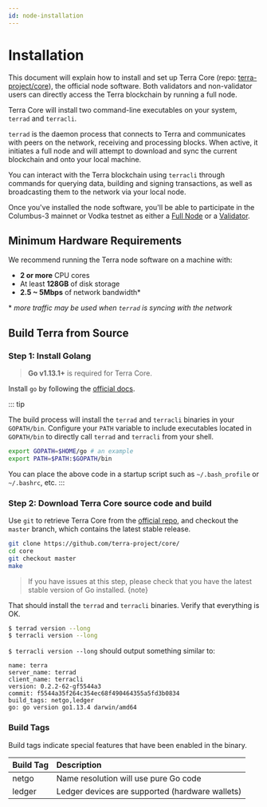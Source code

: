 ```yaml
---
id: node-installation
---
```


# Installation

This document will explain how to install and set up Terra Core (repo: [terra-project/core](https://github.com/terra-project/core/)), the official node software. Both validators and non-validator users can directly access the Terra blockchain by running a full node.

Terra Core will install two command-line executables on your system, `terrad` and `terracli`.

`terrad` is the daemon process that connects to Terra and communicates with peers on the network, receiving and processing blocks. When active, it initiates a full node and will attempt to download and sync the current blockchain and onto your local machine.

You can interact with the Terra blockchain using `terracli` through commands for querying data, building and signing transactions, as well as broadcasting them to the network via your local node.

Once you've installed the node software, you'll be able to participate in the Columbus-3 mainnet or Vodka testnet as either a [Full Node]() or a [Validator]().

## Minimum Hardware Requirements

We recommend running the Terra node software on a machine with:

- **2 or more** CPU cores
- At least **128GB** of disk storage
- **2.5 ~ 5Mbps** of network bandwidth\*

\* _more traffic may be used when `terrad` is syncing with the network_

## Build Terra from Source

### Step 1: Install Golang

> **Go v1.13.1+** is required for Terra Core.

Install `go` by following the [official docs](https://golang.org/doc/install).

::: tip

The build process will install the `terrad` and `terracli` binaries in your `GOPATH/bin`.
Configure your `PATH` variable to include executables located in `GOPATH/bin` to directly
call `terrad` and `terracli` from your shell.

```bash
export GOPATH=$HOME/go # an example
export PATH=$PATH:$GOPATH/bin
```

You can place the above code in a startup script such as `~/.bash_profile` or `~/.bashrc`, etc.
:::

### Step 2: Download Terra Core source code and build

Use `git` to retrieve Terra Core from the [official repo](https://github.com/terra-project/core/), and checkout the `master` branch, which contains the latest stable release.

```bash
git clone https://github.com/terra-project/core/
cd core
git checkout master
make
```

> If you have issues at this step, please check that you have the latest stable version of Go installed.
> {note}

That should install the `terrad` and `terracli` binaries. Verify that everything is OK.

```bash
$ terrad version --long
$ terracli version --long
```

`$ terracli version --long` should output something similar to:

```text
name: terra
server_name: terrad
client_name: terracli
version: 0.2.2-62-gf5544a3
commit: f5544a35f264c354ec68f490464355a5fd3b0834
build_tags: netgo,ledger
go: go version go1.13.4 darwin/amd64
```

### Build Tags

Build tags indicate special features that have been enabled in the binary.

| Build Tag | Description                                       |
| :-------- | :------------------------------------------------ |
| netgo     | Name resolution will use pure Go code             |
| ledger    | Ledger devices are supported \(hardware wallets\) |
